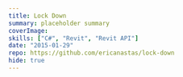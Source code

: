 ```yaml
---
title: Lock Down
summary: placeholder summary
coverImage:
skills: ["C#", "Revit", "Revit API"]
date: "2015-01-29"
repo: https://github.com/ericanastas/lock-down
hide: true
---
```


